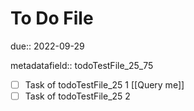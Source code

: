 # To Do File

due:: 2022-09-29

metadatafield:: todoTestFile_25\_75

- [ ] Task of todoTestFile_25 1 [[Query me]]
- [ ] Task of todoTestFile_25 2
